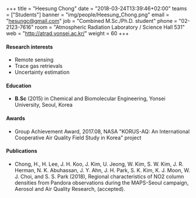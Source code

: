 +++
title = "Heesung Chong"
date = "2018-03-24T13:39:46+02:00"
teams = ["Students"]
banner = "img/people/Heesung_Chong.png"
email = "hesungc@gmail.com"
job = "Combined M.Sc./Ph.D. student"
phone = "02-2123-7616"
room = "Atmospheric Radiation Laboratory / Science Hall 531"
web = "http://atrad.yonsei.ac.kr/"
weight = 60
+++

#### Research interests
+ Remote sensing
+ Trace gas retrievals
+ Uncertainty estimation

#### Education
 + **B.Sc** (2015) in Chemical and Biomolecular Engineering, Yonsei University, Seoul, Korea

#### Awards
 + Group Achievement Award, 2017.08, NASA "KORUS-AQ: An International Cooperative Air Quality Field Study in Korea" project

#### Publications
+ Chong, H., H. Lee, J. H. Koo, J. Kim, U. Jeong, W. Kim, S. W. Kim, J. R. Herman, N. K. Abuhassan, J. Y. Ahn, J. H. Park, S. K. Kim, K. J. Moon, W. J. Choi, and S. S. Park (2018), Regional characteristics of NO2 column densities from Pandora observations during the MAPS-Seoul campaign, Aerosol and Air Quality Research, (accepted).
